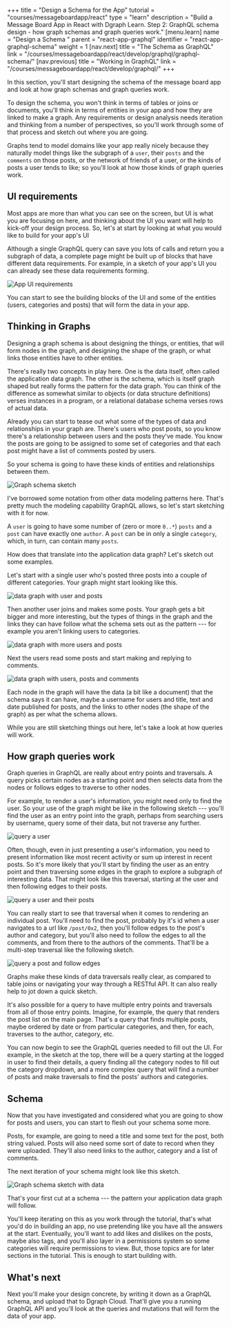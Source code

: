 +++
title = "Design a Schema for the App"
tutorial = "courses/messageboardapp/react"
type = "learn"
description = "Build a Message Board App in React with Dgraph Learn. Step 2: GraphQL schema design - how graph schemas and graph queries work."
[menu.learn]
  name = "Design a Schema "
  parent = "react-app-graphql"
  identifier = "react-app-graphql-schema"
  weight = 1
[nav.next]
title = "The Schema as GraphQL"
link = "/courses/messageboardapp/react/develop/graphql/graphql-schema/"
[nav.previous]
title = "Working in GraphQL"
link = "/courses/messageboardapp/react/develop/graphql/"
+++

In this section, you'll start designing the schema of the message board app and
look at how graph schemas and graph queries work.

To design the schema, you won't think in terms of tables or joins or documents, you'll think in terms of entities in your app and how they are linked to make a graph.  Any requirements or design analysis needs iteration and thinking from a number of perspectives, so you'll work through some of that process and sketch out where you are going.

Graphs tend to model domains like your app really nicely because they naturally model things like the subgraph of a `user`, their `posts` and the `comments` on those posts, or the network of friends of a user, or the kinds of posts a user tends to like; so you'll look at how those kinds of graph queries work.

## UI requirements

Most apps are more than what you can see on the screen, but UI is what you are focusing on here, and thinking about the UI you want will help to kick-off your
design process. So, let's at start by looking at what you would like to build 
for your app's UI

Although a single GraphQL query can save you lots of calls and return you a subgraph of data, a complete page might be built up of blocks that have different data requirements. For example, in a sketch of your app's UI you can already see these
data requirements forming.

![App UI requirements](/images/message-board/UI-components.gif)

You can start to see the building blocks of the UI and some of the entities
(users, categories and posts) that will form the data in your app.

## Thinking in Graphs

Designing a graph schema is about designing the things, or entities, that will form nodes in the graph, and designing the shape of the graph, or what links those entities have to other entities.

There's really two concepts in play here.  One is the data itself, often called the application data graph.  The other is the schema, which is itself graph shaped but really forms the pattern for the data graph.  You can think of the difference as somewhat similar to objects (or data structure definitions) verses instances in a program, or a relational database schema verses rows of actual data.

Already you can start to tease out what some of the types of data and relationships in your graph are.  There's users who post posts, so you know there's a relationship between users and the posts they've made. You know the posts are going to be assigned to some set of categories and that each post might have a list of comments posted by users.

So your schema is going to have these kinds of entities and relationships between them.

![Graph schema sketch](/images/message-board/schema-inital-sketch.png)

I've borrowed some notation from other data modeling patterns here.  That's pretty much the modeling capability GraphQL allows, so let's start sketching with it for now.

A `user` is going to have some number of (zero or more `0..*`) `posts` and a `post` can have exactly one `author`.  A `post` can be in only a single `category`, which, in turn, can contain many `posts`.  

How does that translate into the application data graph?  Let's sketch out some examples.

Let's start with a single user who's posted three posts into a couple of different categories. Your graph might start looking like this.

![data graph with user and posts](/images/message-board/first-posts-in-graph.png)

Then another user joins and makes some posts. Your graph gets a bit bigger and more interesting, but the types of things in the graph and the links they can have follow what the schema sets out as the pattern --- for example you aren't linking users to categories.

![data graph with more users and posts](/images/message-board/user2-posts-in-graph.png)

Next the users read some posts and start making and replying to comments.

![data graph with users, posts and comments](/images/message-board/comments-in-graph.png)

Each node in the graph will have the data (a bit like a document) that the schema says it can have, maybe a username for users and title, text and date published for posts, and the links to other nodes (the shape of the graph) as per what the schema allows.  

While you are still sketching things out here, let's take a look at how queries will work.

## How graph queries work

Graph queries in GraphQL are really about entry points and traversals. A query picks certain nodes as a starting point and then selects data from the nodes or follows edges to traverse to other nodes.

For example, to render a user's information, you might need only to find the user.  So your use of the graph might be like in the following sketch --- you'll find the user as an entry point into the graph, perhaps from searching users by username, query some of their data, but not traverse any further.

![query a user](/images/message-board/user1-search-in-graph.png)

Often, though, even in just presenting a user's information, you need to present information like most recent activity or sum up interest in recent posts.  So it's more likely that you'll start by finding the user as an entry point and then traversing some edges in the graph to explore a subgraph of interesting data.  That might look like this traversal, starting at the user and then following edges to their posts.

![query a user and their posts](/images/message-board/user1-post-search-in-graph.png)

You can really start to see that traversal when it comes to rendering an individual post. You'll need to find the post, probably by it's id when a user navigates to a url like `/post/0x2`, then you'll follow edges to the post's author and category, but you'll also need to follow the edges to all the comments, and from there to the authors of the comments.  That'll be a multi-step traversal like the following sketch.

![query a post and follow edges](/images/message-board/post2-search-in-graph.png)

Graphs make these kinds of data traversals really clear, as compared to table joins or navigating your way through a RESTful API.  It can also really help to jot down a quick sketch.

It's also possible for a query to have multiple entry points and traversals from all of those entry points.  Imagine, for example, the query that renders the post list on the main page.  That's a query that finds multiple posts, maybe ordered by date or from particular categories, and then, for each, traverses to the author, category, etc.

You can now begin to see the GraphQL queries needed to fill out the UI.  For example, in the sketch at the top, there will be a query starting at the logged in user to find their details, a query finding all the category nodes to fill out the category dropdown, and a more complex query that will find a number of posts and make traversals to find the posts' authors and categories.

## Schema

Now that you have investigated and considered what you are going to show for posts and users, you can start to flesh out your schema some more.

Posts, for example, are going to need a title and some text for the post, both string valued.  Posts will also need some sort of date to record when they were uploaded.  They'll also need links to the author, category and a list of comments.

The next iteration of your schema might look like this sketch.

![Graph schema sketch with data](/images/message-board/schema-sketch.png)

That's your first cut at a schema --- the pattern your application data graph will follow.

You'll keep iterating on this as you work through the tutorial, that's what you'd do in building an app, no use pretending like you have all the answers at the start.  Eventually, you'll want to add likes and dislikes on the posts, maybe also tags, and you'll also layer in a permissions system so some categories will require permissions to view. But, those topics are for later sections in the tutorial. This is enough to start building with.

## What's next

Next you'll make your design concrete, by writing it down as a GraphQL schema, and upload that to Dgraph Cloud. That'll give you a running GraphQL API and you'll look at the queries and mutations that will form the data of your app.
